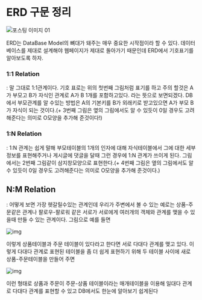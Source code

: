 # ERD 구문 정리

![포스팅 이미지 01](https://blog.kakaocdn.net/dn/kCnHv/btqLW8LRGpN/IDARbgYYD5WmA7wfo7m2y1/img.gif)

ERD는 DataBase Model의 뼈대가 돼주는 매우 중요한 시작점이라 할 수 있다. 데이터베이스를 제대로 설계해야 웹페이지가 제대로 돌아가기 때문인데 ERD에서 기호표기를 알아보도록 하자.



### 1:1 Relation

: 말 그대로 1:1관계이다. 기호 표로는 위의 첫번째 그림처럼 표기를 하고 주의 할것은 A가 부모고 B가 자식인 관계로 A가 B 1개를 포함하고있다. 라는 뜻으로 보면되겠다. DB에서 부모관계를 알 수있는 방법은 A의 기본키를 B가 외래키로 받고있으면 A가 부모 B가 자식이 되는 것이다.(+ 3번째 그림은 옆의 그림에서도 알 수 있듯이 0일 경우도 고려해준다는 의미로 O모양을 추가해 준것이다!)



### 1:N Relation

: 1:N 관계는 쉽게 말해 부모테이블의 1개의 인자에 대해 자식테이블에서 그에 대한 세부정보를 표현해주거나 게시글에 댓글을 달때 그런 경우에 1:N 관계가 쓰이게 된다. 그림에서는 2번째 그림같이 삼지창모양으로 표현한다.(+ 4번째 그림은 옆의 그림에서도 알 수 있듯이 0일 경우도 고려해준다는 의미로 O모양을 추가해 준것이다.)



## N:M Relation

: 어떻게 보면 가장 헷갈릴수있는 관계인데 우리가 주변에서 볼 수 있는 예로는 상품-주문같은 관계나 팔로우-팔로워 같은 서로가 서로에게 여러개의 객체와 관계를 맺을 수 있을때 만들 수 있는 관계이다. 그림으로 예를 들면

![img](https://velog.velcdn.com/images%2Fjch9537%2Fpost%2Fb104fa5e-c691-4a80-9d22-4522528f9c26%2Fimage.png)

이렇게 상품테이블과 주문 테이블이 있다라고 한다면 서로 다대다 관계를 맺고 있다. 이렇게 다대다 관계로 표현된 테이블을 좀 더 쉽게 표현하기 위해 두 테이블 사이에 새로 상품-주문테이블을 만들어 주면

![img](https://velog.velcdn.com/images%2Fjch9537%2Fpost%2F28934525-be3c-490d-a8dd-873b581e1216%2Fimage.png)

이런 형태로 상품과 주문이 주문-상품 테이블이라는 매개테이블을 이용해 일대다 관계로 다대다 관계를 표현할 수 있고 DB에서도 한눈에 알아보기 쉽게된다